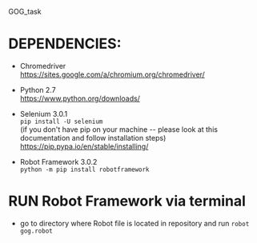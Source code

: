 GOG_task

# DEPENDENCIES:
- Chromedriver  
https://sites.google.com/a/chromium.org/chromedriver/

- Python 2.7    
https://www.python.org/downloads/

- Selenium 3.0.1   
<code>pip install -U selenium</code>  
(if you don't have pip on your machine -- please look at this documentation and follow installation steps)  
https://pip.pypa.io/en/stable/installing/  

- Robot Framework 3.0.2  
<code>python -m pip install robotframework</code>  

# RUN Robot Framework via terminal   
- go to directory where Robot file is located in repository and run <code>robot gog.robot</code>
